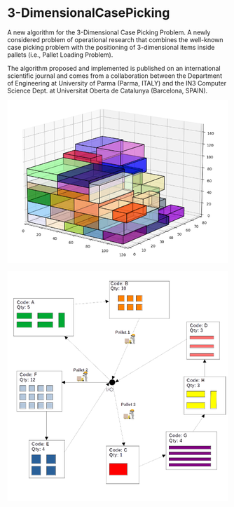 # 3-DimensionalCasePicking

A new algorithm for the 3-Dimensional Case Picking Problem. A newly considered problem of operational research that combines the well-known case picking problem with the positioning of 3-dimensional items inside pallets (i.e., Pallet Loading Problem). 


The algorithm proposed and implemented is published on an international scientific journal and comes from a collaboration between the Department of Engineering at University of Parma (Parma, ITALY) and the IN3 Computer Science Dept. at Universitat Oberta de Catalunya (Barcelona, SPAIN).

![alt text](https://github.com/mattianeroni/3-DimensionalCasePicking/blob/main/img_packing.png)

![alt text](https://github.com/mattianeroni/3-DimensionalCasePicking/blob/main/img_cws.png)
